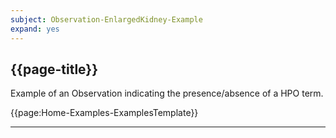 ```yaml
---
subject: Observation-EnlargedKidney-Example
expand: yes
---
```




## {{page-title}}

Example of an Observation indicating the presence/absence of a HPO term.


{{page:Home-Examples-ExamplesTemplate}}

---
